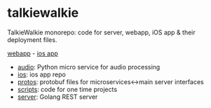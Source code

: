 # talkiewalkie

TalkieWalkie monorepo: code for server, webapp, iOS app &amp; their deployment files.

[webapp](https://web.talkiewalkie.app) - [ios app](ios)

- [audio](/audio): Python micro service for audio processing
- [ios](/ios): ios app repo
- [protos](/protos): protobuf files for microservices<->main server interfaces
- [scripts](/scripts): code for one time projects
- [server](/server): Golang REST server
